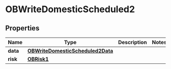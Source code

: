 # OBWriteDomesticScheduled2

## Properties
Name | Type | Description | Notes
------------ | ------------- | ------------- | -------------
**data** | [**OBWriteDomesticScheduled2Data**](OBWriteDomesticScheduled2Data.md) |  | 
**risk** | [**OBRisk1**](OBRisk1.md) |  | 
